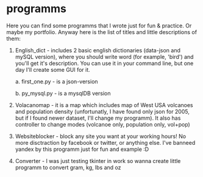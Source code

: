 # programms

Here you can find some programms that I wrote just for fun & practice. Or maybe my portfolio.
Anyway here is the list of titles and little descriptions of them:

1) English_dict - includes 2 basic english dictionaries (data-json and mySQL version), where you should write word (for example, 'bird') and you'll get it's description. You can use it in your command line, but one day I'll create some GUI for it.
    
    a. first_one.py - is a json-version
    
    b. py_mysql.py - is a mysqlDB version
    
2) Volacanomap - it is a map which includes map of West USA volcanoes and population density (unfortunatly, I have found only json for 2005, but if I found newer dataset, I'll change my programm). It also has controller to change modes (volcanoe only, population only, vol+pop)

3) Websiteblocker - block any site you want at your working hours! No more disctraction by facebook or twitter, or anything else. I've banneed yandex by this programm just for fun and example :D

4) Converter - I was just testing tkinter in work so wanna create little programm to convert gram, kg, lbs and oz
